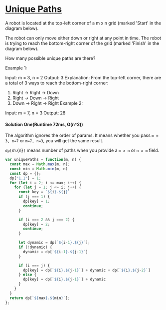 # [Unique Paths](https://leetcode.com/problems/unique-paths/)
A robot is located at the top-left corner of a m x n grid (marked 'Start' in the diagram below).

The robot can only move either down or right at any point in time. The robot is trying to reach the bottom-right corner of the grid (marked 'Finish' in the diagram below).

How many possible unique paths are there?

Example 1:

Input: m = 3, n = 2
Output: 3
Explanation:
From the top-left corner, there are a total of 3 ways to reach the bottom-right corner:
1. Right -> Right -> Down
2. Right -> Down -> Right
3. Down -> Right -> Right
Example 2:

Input: m = 7, n = 3
Output: 28

#### Solution One(Runtime 72ms, O(n^2))
The algorithm ignores the order of params. It means whether you pass `m = 3, n=7` or `m=7, n=3`, you will get the same result.

`dp[`${m}.${n}`]` means number of paths when you provide a `m x n` or `n x m` field.

```javascript
var uniquePaths = function(m, n) {
  const max = Math.max(m, n);
  const min = Math.min(m, n)
  const dp = {};
  dp["1.1"] = 1;
  for (let i = 2; i <= max; i++) {
    for (let j = 1; j <= i; j++) {
      const key = `${i}.${j}`
      if (j === 1) {
        dp[key] = 1;
        continue;
      }

      if (i === 2 && j === 2) {
        dp[key] = 2;
        continue;
      }

      let dynamic = dp[`${i-1}.${j}`];
      if (!dynamic) {
        dynamic = dp[`${i-1}.${j-1}`]
      }

      if (i === j) {
        dp[key] = dp[`${i}.${j-1}`] + dynamic + dp[`${i}.${j-2}`]
      } else {
        dp[key] = dp[`${i}.${j-1}`] + dynamic
      }
    }
  }
  return dp[`${max}.${min}`];
};
```
